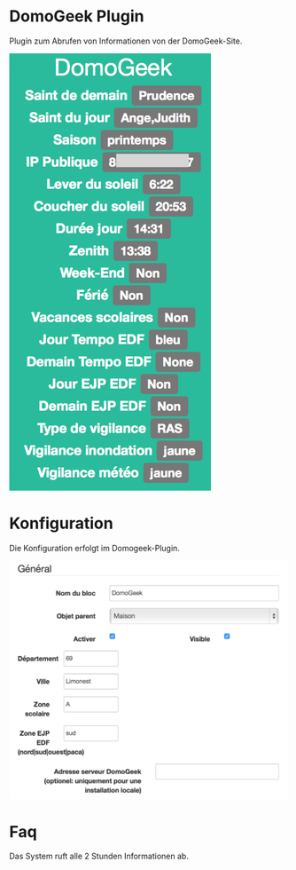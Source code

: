 # DomoGeek Plugin 

Plugin zum Abrufen von Informationen von der DomoGeek-Site.

![domogeek screenshot1](./images/domogeek_screenshot1.png)

# Konfiguration 

Die Konfiguration erfolgt im Domogeek-Plugin.

![domogeek1](./images/domogeek1.png)

# Faq 

Das System ruft alle 2 Stunden Informationen ab.
